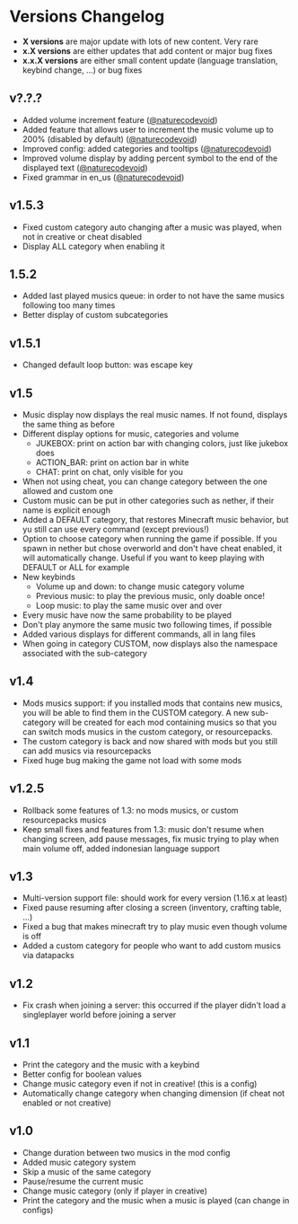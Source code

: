 # Versions Changelog

* **X versions** are major update with lots of new content. Very rare
* **x.X versions** are either updates that add content or major bug fixes
* **x.x.X versions** are either small content update (language translation, keybind change, ...) or bug fixes

## v?.?.?

* Added volume increment feature ([@naturecodevoid](https://github.com/naturecodevoid))
* Added feature that allows user to increment the music volume up to 200% (disabled by default) ([@naturecodevoid](https://github.com/naturecodevoid))
* Improved config: added categories and tooltips ([@naturecodevoid](https://github.com/naturecodevoid))
* Improved volume display by adding percent symbol to the end of the displayed text ([@naturecodevoid](https://github.com/naturecodevoid))
* Fixed grammar in en_us ([@naturecodevoid](https://github.com/naturecodevoid))

## v1.5.3

* Fixed custom category auto changing after a music was played, when not in creative or cheat disabled
* Display ALL category when enabling it

## 1.5.2

* Added last played musics queue: in order to not have the same musics following too many times
* Better display of custom subcategories

## v1.5.1

* Changed default loop button: was escape key

## v1.5

* Music display now displays the real music names. If not found, displays the same thing as before
* Different display options for music, categories and volume
  * JUKEBOX: print on action bar with changing colors, just like jukebox does
  * ACTION_BAR: print on action bar in white
  * CHAT: print on chat, only visible for you
* When not using cheat, you can change category between the one allowed and custom one
* Custom music can be put in other categories such as nether, if their name is explicit enough
* Added a DEFAULT category, that restores Minecraft music behavior, but yu still can use every command (except previous!)
* Option to choose category when running the game if possible. If you spawn in nether but chose overworld and don't have 
  cheat enabled, it will automatically change. Useful if you want to keep playing with DEFAULT or ALL for example
* New keybinds
  * Volume up and down: to change music category volume
  * Previous music: to play the previous music, only doable once!
  * Loop music: to play the same music over and over
* Every music have now the same probability to be played
* Don't play anymore the same music two following times, if possible
* Added various displays for different commands, all in lang files
* When going in category CUSTOM, now displays also the namespace associated with the sub-category

## v1.4

* Mods musics support: if you installed mods that contains new musics, you will be able to find them in the CUSTOM
  category. A new sub-category will be created for each mod containing musics so that you can switch mods musics in the
  custom category, or resourcepacks.
* The custom category is back and now shared with mods but you still can add musics via resourcepacks
* Fixed huge bug making the game not load with some mods

## v1.2.5

* Rollback some features of 1.3: no mods musics, or custom resourcepacks musics
* Keep small fixes and features from 1.3: music don't resume when changing screen, add pause messages, fix music trying
  to play when main volume off, added indonesian language support

## v1.3

* Multi-version support file: should work for every version (1.16.x at least)
* Fixed pause resuming after closing a screen (inventory, crafting table, ...)
* Fixed a bug that makes minecraft try to play music even though volume is off
* Added a custom category for people who want to add custom musics via datapacks

## v1.2
* Fix crash when joining a server: this occurred if the player didn't load a singleplayer world before joining a server

## v1.1
* Print the category and the music with a keybind
* Better config for boolean values
* Change music category even if not in creative! (this is a config)
* Automatically change category when changing dimension (if cheat not enabled or not creative)

## v1.0

* Change duration between two musics in the mod config
* Added music category system
* Skip a music of the same category
* Pause/resume the current music
* Change music category (only if player in creative)
* Print the category and the music when a music is played (can change in configs)
